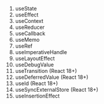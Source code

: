 1. useState
2. useEffect
3. useContext
4. useReducer
5. useCallback
6. useMemo
7. useRef
8. useImperativeHandle
9. useLayoutEffect
10. useDebugValue
11. useTransition (React 18+)
12. useDeferredValue (React 18+)
13. useId (React 18+)
14. useSyncExternalStore (React 18+)
15. useInsertionEffect
